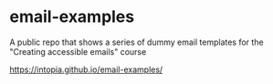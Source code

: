 # email-examples

A public repo that shows a series of dummy email templates for the "Creating accessible emails" course

https://intopia.github.io/email-examples/